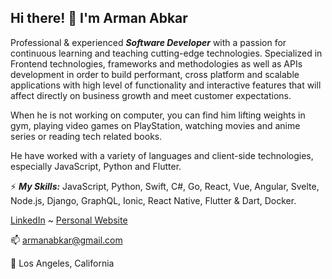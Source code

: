 ## Hi there! 👋 I'm Arman Abkar
 
Professional & experienced ***Software Developer*** with a passion for continuous learning and teaching cutting-edge technologies. Specialized in Frontend technologies, frameworks and methodologies as well as APIs development in order to build performant, cross platform and scalable applications with high level of functionality and interactive features that will affect directly on business growth and meet customer expectations.

When he is not working on computer, you can find him lifting weights in gym, playing video games on PlayStation, watching movies and anime series or reading tech related books.

He have worked with a variety of languages and client-side technologies, especially JavaScript, Python and Flutter.

⚡ ***My Skills:***
JavaScript, Python, Swift, C#, Go, React, Vue, Angular, Svelte, Node.js, Django, GraphQL, Ionic, React Native, Flutter & Dart, Docker.

[LinkedIn](https://www.linkedin.com/in/armanabkar/) ~ [Personal Website](https://armanabkar.ir/)

📫 armanabkar@gmail.com

🌴 Los Angeles, California
